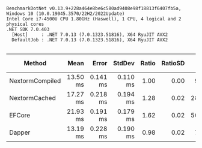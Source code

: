 ```

BenchmarkDotNet v0.13.9+228a464e8be6c580ad9408e98f18813f6407fb5a, Windows 10 (10.0.19045.3570/22H2/2022Update)
Intel Core i7-4500U CPU 1.80GHz (Haswell), 1 CPU, 4 logical and 2 physical cores
.NET SDK 7.0.403
  [Host]     : .NET 7.0.13 (7.0.1323.51816), X64 RyuJIT AVX2
  DefaultJob : .NET 7.0.13 (7.0.1323.51816), X64 RyuJIT AVX2


```
| Method          | Mean     | Error    | StdDev   | Ratio | RatioSD | Gen0     | Allocated  | Alloc Ratio |
|---------------- |---------:|---------:|---------:|------:|--------:|---------:|-----------:|------------:|
| NextormCompiled | 13.50 ms | 0.141 ms | 0.110 ms |  1.00 |    0.00 |  93.7500 |  194.62 KB |        1.00 |
| NextormCached   | 17.27 ms | 0.218 ms | 0.194 ms |  1.28 |    0.02 | 281.2500 |  582.98 KB |        3.00 |
| EFCore          | 21.93 ms | 0.191 ms | 0.179 ms |  1.62 |    0.02 | 500.0000 | 1061.37 KB |        5.45 |
| Dapper          | 13.19 ms | 0.228 ms | 0.190 ms |  0.98 |    0.02 |  78.1250 |  188.92 KB |        0.97 |
